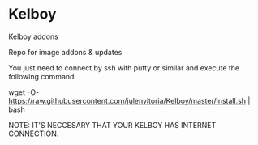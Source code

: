 # Kelboy
Kelboy addons

Repo for image addons & updates 

You just need to connect by ssh with putty or similar and execute the following command: 

wget -O- https://raw.githubusercontent.com/julenvitoria/Kelboy/master/install.sh | bash 

NOTE: IT'S NECCESARY THAT YOUR KELBOY HAS INTERNET CONNECTION.